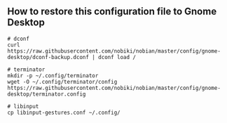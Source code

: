## How to restore this configuration file to Gnome Desktop

```
# dconf
curl https://raw.githubusercontent.com/nobiki/nobian/master/config/gnome-desktop/dconf-backup.dconf | dconf load /

# terminator
mkdir -p ~/.config/terminator
wget -O ~/.config/terminator/config https://raw.githubusercontent.com/nobiki/nobian/master/config/gnome-desktop/terminator.config

# libinput
cp libinput-gestures.conf ~/.config/
```

